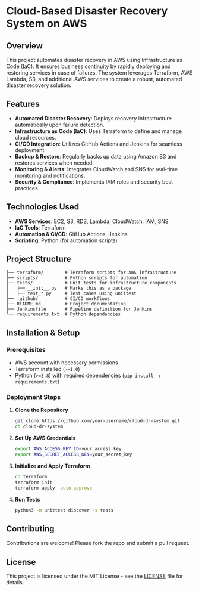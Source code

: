 # Cloud-Based Disaster Recovery System on AWS

## Overview
This project automates disaster recovery in AWS using Infrastructure as Code (IaC). It ensures business continuity by rapidly deploying and restoring services in case of failures. The system leverages Terraform, AWS Lambda, S3, and additional AWS services to create a robust, automated disaster recovery solution.

## Features
- **Automated Disaster Recovery**: Deploys recovery infrastructure automatically upon failure detection.
- **Infrastructure as Code (IaC)**: Uses Terraform to define and manage cloud resources.
- **CI/CD Integration**: Utilizes GitHub Actions and Jenkins for seamless deployment.
- **Backup & Restore**: Regularly backs up data using Amazon S3 and restores services when needed.
- **Monitoring & Alerts**: Integrates CloudWatch and SNS for real-time monitoring and notifications.
- **Security & Compliance**: Implements IAM roles and security best practices.

## Technologies Used
- **AWS Services**: EC2, S3, RDS, Lambda, CloudWatch, IAM, SNS
- **IaC Tools**: Terraform
- **Automation & CI/CD**: GitHub Actions, Jenkins
- **Scripting**: Python (for automation scripts)

## Project Structure
```
├── terraform/        # Terraform scripts for AWS infrastructure
├── scripts/          # Python scripts for automation
├── tests/            # Unit tests for infrastructure components
│   ├── __init__.py   # Marks this as a package
│   ├── test_*.py     # Test cases using unittest
├── .github/          # CI/CD workflows
├── README.md         # Project documentation
├── Jenkinsfile       # Pipeline definition for Jenkins
└── requirements.txt  # Python dependencies
```

## Installation & Setup
### Prerequisites
- AWS account with necessary permissions
- Terraform installed (`>=1.0`)
- Python (`>=3.8`) with required dependencies (`pip install -r requirements.txt`)

### Deployment Steps
1. **Clone the Repository**
   ```sh
   git clone https://github.com/your-username/cloud-dr-system.git
   cd cloud-dr-system
   ```
2. **Set Up AWS Credentials**
   ```sh
   export AWS_ACCESS_KEY_ID=your_access_key
   export AWS_SECRET_ACCESS_KEY=your_secret_key
   ```
3. **Initialize and Apply Terraform**
   ```sh
   cd terraform
   terraform init
   terraform apply -auto-approve
   ```
4. **Run Tests**
   ```sh
   python3 -m unittest discover -s tests
   ```

## Contributing
Contributions are welcome! Please fork the repo and submit a pull request.

## License
This project is licensed under the MIT License - see the [LICENSE](LICENSE) file for details.

